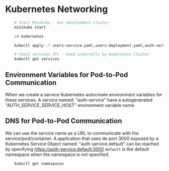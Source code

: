 # Kubernetes Networking

```sh
    # Start Minikube - our development cluster
    minikube start

    cd kubernetes

    kubectl apply -f users-service.yaml,users-deployment.yaml,auth-service.yaml,auth-deployment.yaml
```

```sh
    # Check services IPs - Used internally by Kubernetes Cluster
    kubectl get services
```

## Environment Variables for Pod-to-Pod Communication

When we create a service Kubernetes autocreate environment variables for these services.
A service named: "auth-service" have a autogenerated "AUTH_SERVICE_SERVICE_HOST" environment variable name.

## DNS for Pod-to-Pod Communication

We can use the service name as a URL to communicate with the service/pod/container.
A application that uses de port 3000 exposed by a Kubernetes Service Object named: "auth-service.default" can be reached by specifying https://auth-service.default:3000
`default` is the default namespace when the namespace is not specified.

```sh
    kubectl get namespaces
```
